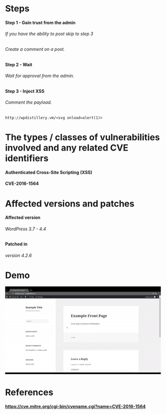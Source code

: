 # Steps
#### Step 1 - Gain trust from the admin
######	If you have the ability to post skip to step 3
######	Create a comment on a post.

#### Step 2 - Wait
###### Wait for approval from the admin.

#### Step 3 - Inject XSS
######	Comment the payload.
	http://wpdistillery.vm/<svg onload=alert(1)>




# The types / classes of vulnerabilities involved and any related CVE identifiers
#### Authenticated Cross-Site Scripting (XSS)

#### CVE-2016-1564



# Affected versions and patches
#### Affected version
###### WordPress 3.7 - 4.4 

#### Patched in
###### version 4.2.6



# Demo
![alt text](https://github.com/Mikhail-Kreytser/Cybersecurity-Week7/blob/master/XSS%203/Demo.gif "XSS Demo")

# References
#### https://cve.mitre.org/cgi-bin/cvename.cgi?name=CVE-2016-1564
